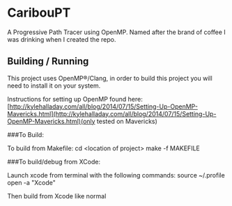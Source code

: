 CaribouPT
=========

A Progressive Path Tracer using OpenMP. Named after the brand of coffee I was drinking when I created the repo.

Building / Running
---------------------
This project uses OpenMP®/Clang, in order to build this project you will need to install it on your system. 

Instructions for setting up OpenMP found here: [http://kylehalladay.com/all/blog/2014/07/15/Setting-Up-OpenMP-Mavericks.html](http://kylehalladay.com/all/blog/2014/07/15/Setting-Up-OpenMP-Mavericks.html)(only tested on Mavericks)

###To Build: 

To build from Makefile: 
cd &lt;location of project&gt;
make -f MAKEFILE

###To build/debug from XCode:

Launch xcode from terminal with the following commands:
source ~/.profile
open -a "Xcode"

Then build from Xcode like normal
